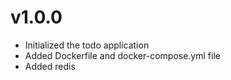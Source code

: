 # v1.0.0
* Initialized the todo application
* Added Dockerfile and docker-compose.yml file
* Added redis